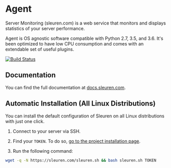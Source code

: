 # Agent

Server Monitoring (sleuren.com) is a web service that monitors and displays statistics of your server performance.

Agent is OS agnostic software compatible with Python 2.7, 3.5, and 3.6. It's been optimized to have low CPU consumption and comes with an extendable set of useful plugins.

[![Build Status](https://github.com/sleuren/agent/workflows/Agent-Test-And-Deploy/badge.svg?branch=main)](https://github.com/sleuren/agent/actions/workflows/test-and-deploy.yml)

## Documentation

You can find the full documentation at [docs.sleuren.com](https://sleuren.com/docs).

## Automatic Installation (All Linux Distributions)

You can install the default configuration of Sleuren on all Linux distributions with just one click.

1. Connect to your server via SSH.

2. Find your `TOKEN`. To do so, [go to the project installation page](https://sleuren.com/dashboard).

3. Run the following command:

  ```sh
  wget -q -N https://sleuren.com/sleuren.sh && bash sleuren.sh TOKEN
  ```
